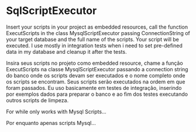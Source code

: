 SqlScriptExecutor
=================


Insert your scripts in your project as embedded resources, call the function ExecutScripts in the class MysqlScriptExecutor passing ConnectionString of your target database and the full name of the scripts. Your script will be executed. 
I use mostly in integration tests when i need to set pre-defined data in my database and cleanup it after the tests.


Insira seus scripts no projeto como embedded resource, chame a função ExecutScripts na classe MysqlScriptExecutor passando a connection string do banco onde os scripts devam ser executados e o nome completo onde os scripts se encontram. Seus scripts serão executados na ordem em que foram passados.
Eu uso basicamente em testes de integração, inserindo por exemplos dados para preparar o banco e ao fim dos testes executando outros scripts de limpeza.


For while only works with Mysql Scripts...

Por enquanto apenas scripts Mysql...
